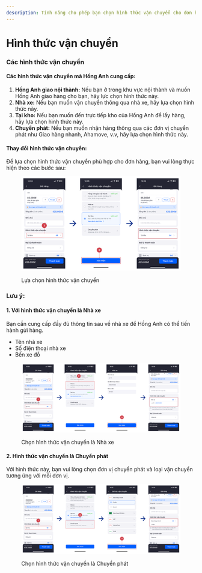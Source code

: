 ```yaml
---
description: Tính năng cho phép bạn chọn hình thức vận chuyển cho đơn hàng
---
```


# Hình thức vận chuyển

### Các hình thức vận chuyển&#x20;

#### Các hình thức vận chuyển mà Hồng Anh cung cấp:

1. **Hồng Anh giao nội thành:** Nếu bạn ở trong khu vực nội thành và muốn Hồng Anh giao hàng cho bạn, hãy lực chọn hình thức này.
2. **Nhà xe:** Nếu bạn muốn vận chuyển thông qua nhà xe, hãy lựa chọn hình thức này.
3. **Tại kho:** Nếu bạn muốn đến trực tiếp kho của Hồng Anh để lấy hàng, hãy lựa chọn hình thức này.
4. **Chuyển phát:** Nếu bạn muốn nhận hàng thông qua các đơn vị chuyển phát như Giao hàng nhanh, Ahamove, v.v, hãy lựa chọn hình thức này.

#### Thay đổi hình thức vận chuyển:

Để lựa chọn hình thức vận chuyển phù hợp cho đơn hàng, bạn vui lòng thực hiện theo các bước sau:

<figure><img src="../.gitbook/assets/image (1) (2).png" alt=""><figcaption><p>Lựa chọn hình thức vận chuyển</p></figcaption></figure>

### Lưu ý:

#### 1. Với hình thức vận chuyển là Nhà xe

Bạn cần cung cấp đầy đủ thông tin sau về nhà xe để Hồng Anh có thể tiến hành gửi hàng.

* Tên nhà xe
* Số điện thoại nhà xe
* Bến xe đỗ

<figure><img src="../.gitbook/assets/image (2).png" alt=""><figcaption><p>Chọn hình thức vận chuyển là Nhà xe</p></figcaption></figure>

#### 2. Hình thức vận chuyển là Chuyển phát

Với hình thức này, bạn vui lòng chọn đơn vị chuyển phát và loại vận chuyển tương ứng với mỗi đơn vị.

<figure><img src="../.gitbook/assets/image (3).png" alt=""><figcaption><p>Chọn hình thức vận chuyển là Chuyển phát</p></figcaption></figure>

